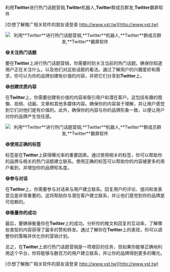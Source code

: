 利用**Twitter**进行热门话题营销,**Twitter**机器人,**Twitter**群成员群发,**Twitter**霸屏软件

[😍想了解推广相关软件的朋友请登录 http://www.vst.tw](http://www.vst.tw)

 <center><img src="https://vst.tw/MP4/tuiguang/png/6.png" alt="利用**Twitter**进行热门话题营销,**Twitter**机器人,**Twitter**群成员群发,**Twitter**霸屏软件"></center>

**😄关注热门话题**

要在**Twitter**上进行热门话题营销，你需要时刻关注当前的热门话题。确保你知道用户正在关注什么，以及他们对这些话题的看法。通过了解用户的兴趣爱好和需求，你可以为你的品牌创建有价值的内容，并把它们分享到**Twitter**上。

**😄创建优质内容**

在**Twitter**上，你需要创建有价值的内容来吸引用户和潜在客户。这包括有趣的图像、视频、动画、文章和其他多媒体内容。确保你的内容易于理解，并让用户感觉到它们对他们是有价值的。此外，确保你的内容与你的品牌形象一致，以便让用户对你的品牌产生信任感。

 <center><img src="https://vst.tw/MP4/tuiguang/png/8.png" alt="利用**Twitter**进行热门话题营销,**Twitter**机器人,**Twitter**群成员群发,**Twitter**霸屏软件"></center>

**😄使用正确的标签**

标签是在**Twitter**上获得曝光率的重要因素。通过使用相关的标签，你可以帮助你的品牌与相关的热门话题建立联系。使用正确的标签可以帮助你的内容被更多的用户看到，并增加你的品牌知名度。

**😄参与对话**

在**Twitter**上，你需要参与对话来与用户建立联系。回复用户的评论、提问和发表意见是非常重要的。这将帮助你与潜在客户建立联系，并让他们感觉到你的品牌是可信赖的。

**😄衡量你的成功**

最后，要确保衡量你在**Twitter**上的成功。分析你的推文和回复的互动率，了解哪些类型的内容获得了最多的赞和转发。通过了解你在**Twitter**上的表现，你可以调整你的策略并优化你的营销计划。

总之，在**Twitter**上进行热门话题营销是一项艰巨的任务，但如果你能够正确地利用这个平台，你将能够与数百万的用户建立联系，并让你的品牌得到更多的曝光。

[😍想了解推广相关软件的朋友请登录 http://www.vst.tw](http://www.vst.tw)



